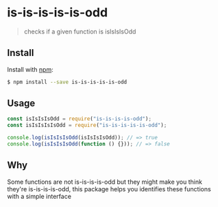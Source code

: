 # is-is-is-is-is-odd

> checks if a given function is isIsIsIsOdd

## Install

Install with [npm](https://www.npmjs.com/):

```sh
$ npm install --save is-is-is-is-is-odd
```

## Usage

```js
const isIsIsIsOdd = require("is-is-is-is-odd");
const isIsIsIsIsOdd = require("is-is-is-is-is-odd");

console.log(isIsIsIsOdd(isIsIsIsOdd)); // => true
console.log(isIsIsIsOdd(function () {})); // => false
```

## Why

Some functions are not is-is-is-is-odd but they might make you think they're is-is-is-is-odd, this package helps you identifies these functions with a simple interface
